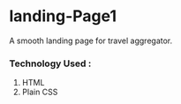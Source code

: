 # landing-Page1

A smooth landing page for travel aggregator. 

### Technology Used :
1. HTML 
2. Plain CSS
